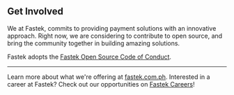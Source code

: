 ## Get Involved

We at Fastek, commits to providing payment solutions with an innovative approach. Right now, we are considering to contribute to open source, and bring the community together in building amazing solutions.

Fastek adopts the [Fastek Open Source Code of Conduct]().

---

Learn more about what we're offering at [fastek.com.ph](https://www.fastek.com.ph/).
Interested in a career at Fastek? Check out our opportunities on [Fastek Careers](https://www.fastek.com.ph/careers/)!